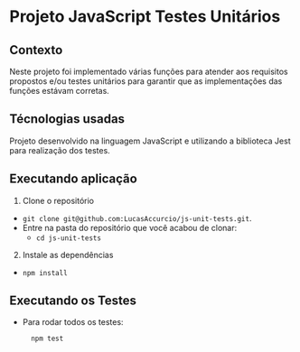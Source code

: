 
# Projeto JavaScript Testes Unitários

## Contexto

Neste projeto foi implementado várias funções para atender aos requisitos propostos e/ou testes unitários para garantir que as implementações das funções estávam corretas.

## Técnologias usadas

Projeto desenvolvido na linguagem JavaScript e utilizando a biblioteca Jest para realização dos testes.

## Executando aplicação

1. Clone o repositório
  * `git clone git@github.com:LucasAccurcio/js-unit-tests.git`.
  * Entre na pasta do repositório que você acabou de clonar:
    * `cd js-unit-tests`

2. Instale as dependências
  * `npm install`

## Executando os Testes

* Para rodar todos os testes:

  ```
    npm test
  ```
